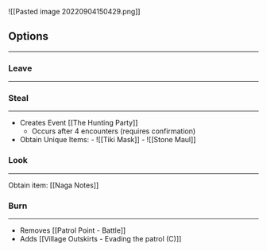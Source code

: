 ![[Pasted image 20220904150429.png]]

## Options
---

### Leave
---

### Steal
---
- Creates Event [[The Hunting Party]]
	- Occurs after 4 encounters (requires confirmation)
- Obtain Unique Items:
		- ![[Tiki Mask]]
		- ![[Stone Maul]]

### Look
---
Obtain item: [[Naga Notes]]

### Burn
---
- Removes [[Patrol Point - Battle]]
- Adds [[Village Outskirts - Evading the patrol (C)]]